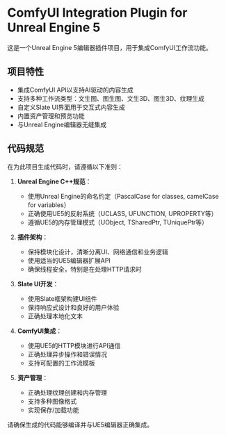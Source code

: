 <!-- Use this file to provide workspace-specific custom instructions to Copilot. For more details, visit https://code.visualstudio.com/docs/copilot/copilot-customization#_use-a-githubcopilotinstructionsmd-file -->

# ComfyUI Integration Plugin for Unreal Engine 5

这是一个Unreal Engine 5编辑器插件项目，用于集成ComfyUI工作流功能。

## 项目特性

- 集成ComfyUI API以支持AI驱动的内容生成
- 支持多种工作流类型：文生图、图生图、文生3D、图生3D、纹理生成
- 自定义Slate UI界面用于交互式内容生成
- 内置资产管理和预览功能
- 与Unreal Engine编辑器无缝集成

## 代码规范

在为此项目生成代码时，请遵循以下准则：

1. **Unreal Engine C++规范**：
   - 使用Unreal Engine的命名约定（PascalCase for classes, camelCase for variables）
   - 正确使用UE5的反射系统（UCLASS, UFUNCTION, UPROPERTY等）
   - 遵循UE5的内存管理模式（UObject, TSharedPtr, TUniquePtr等）

2. **插件架构**：
   - 保持模块化设计，清晰分离UI、网络通信和业务逻辑
   - 使用适当的UE5编辑器扩展API
   - 确保线程安全，特别是在处理HTTP请求时

3. **Slate UI开发**：
   - 使用Slate框架构建UI组件
   - 保持响应式设计和良好的用户体验
   - 正确处理本地化文本

4. **ComfyUI集成**：
   - 使用UE5的HTTP模块进行API通信
   - 正确处理异步操作和错误情况
   - 支持可配置的工作流模板

5. **资产管理**：
   - 正确处理纹理创建和内存管理
   - 支持多种图像格式
   - 实现保存/加载功能

请确保生成的代码能够编译并与UE5编辑器正确集成。
